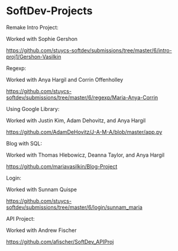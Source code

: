 SoftDev-Projects
================

Remake Intro Project:

  Worked with Sophie Gershon
  
  https://github.com/stuycs-softdev/submissions/tree/master/6/intro-proj1/Gershon-Vasilkin
  
Regexp:

  Worked with Anya Hargil and Corrin Offenholley
  
  https://github.com/stuycs-softdev/submissions/tree/master/6/regexp/Maria-Anya-Corrin
  
Using Google Library:

  Worked with Justin Kim, Adam Dehovitz, and Anya Hargil
  
  https://github.com/AdamDeHovitz/J-A-M-A/blob/master/app.py
  
Blog with SQL:

  Worked with Thomas Hlebowicz, Deanna Taylor, and Anya Hargil
  
  https://github.com/mariavasilkin/Blog-Project
  
Login:

  Worked with Sunnam Quispe
  
  https://github.com/stuycs-softdev/submissions/tree/master/6/login/sunnam_maria
  
API Project:

  Worked with Andrew Fischer
  
  https://github.com/afischer/SoftDev_APIProj
